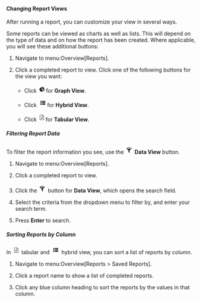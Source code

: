 #### Changing Report Views

After running a report, you can customize your view in several ways.

Some reports can be viewed as charts as well as lists. This will depend
on the type of data and on how the report has been created. Where
applicable, you will see these additional buttons:

1.  Navigate to menu:Overview\[Reports\].

2.  Click a completed report to view. Click one of the following buttons
    for the view you want:

      - Click ![graph view](/images/graph-view.png)for **Graph View**.

      - Click ![hybrid view](/images/hybrid-view.png)for **Hybrid
        View**.

      - Click ![tabular view](/images/tabular-view.png)for **Tabular
        View**.

##### Filtering Report Data

To filter the report information you see, use the ![data
view](/images/data-view.png) **Data View** button.

1.  Navigate to menu:Overview\[Reports\].

2.  Click a completed report to view.

3.  Click the ![data view](/images/data-view.png) button for **Data
    View**, which opens the search field.

4.  Select the criteria from the dropdown menu to filter by, and enter
    your search term.

5.  Press **Enter** to search.

##### Sorting Reports by Column

In ![tabular view](/images/tabular-view.png) tabular and ![hybrid
view](/images/hybrid-view.png) hybrid view, you can sort a list of
reports by column.

1.  Navigate to menu:Overview\[Reports \> Saved Reports\].

2.  Click a report name to show a list of completed reports.

3.  Click any blue column heading to sort the reports by the values in
    that column.
